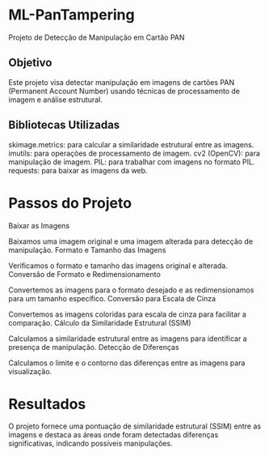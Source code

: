 # ML-PanTampering
Projeto de Detecção de Manipulação em Cartão PAN
## Objetivo
Este projeto visa detectar manipulação em imagens de cartões PAN (Permanent Account Number) usando técnicas de processamento de imagem e análise estrutural.

## Bibliotecas Utilizadas
skimage.metrics: para calcular a similaridade estrutural entre as imagens.
imutils: para operações de processamento de imagem.
cv2 (OpenCV): para manipulação de imagem.
PIL: para trabalhar com imagens no formato PIL.
requests: para baixar as imagens da web.

# Passos do Projeto
Baixar as Imagens

Baixamos uma imagem original e uma imagem alterada para detecção de manipulação.
Formato e Tamanho das Imagens

Verificamos o formato e tamanho das imagens original e alterada.
Conversão de Formato e Redimensionamento

Convertemos as imagens para o formato desejado e as redimensionamos para um tamanho específico.
Conversão para Escala de Cinza

Convertemos as imagens coloridas para escala de cinza para facilitar a comparação.
Cálculo da Similaridade Estrutural (SSIM)

Calculamos a similaridade estrutural entre as imagens para identificar a presença de manipulação.
Detecção de Diferenças

Calculamos o limite e o contorno das diferenças entre as imagens para visualização.

# Resultados
O projeto fornece uma pontuação de similaridade estrutural (SSIM) entre as imagens e destaca as áreas onde foram detectadas diferenças significativas, indicando possíveis manipulações.
